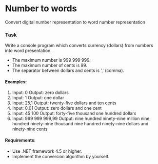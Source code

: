 # Number to words
Convert digital number representation to word number representation
### Task
Write a console program which converts currency (dollars) from numbers into word presentation.
* The maximum number is 999 999 999.
* The maximum number of cents is 99.
* The separator between dollars and cents is ',' (comma).
#### Examples:
1. Input: 0 Output: zero dollars
2. Input: 1 Output: one dollar
3. Input: 25,1 Output: twenty-five dollars and ten cents
4. Input: 0,01 Output: zero dollars and one cent
5. Input: 45 100 Output: forty-five thousand one hundred dollars
6. Input: 999 999 999,99 Output: nine hundred ninety-nine million nine hundred
ninety-nine thousand nine hundred ninety-nine dollars and ninety-nine cents
#### Requirements:
* Use .NET framework 4.5 or higher.
* Implement the conversion algorithm by yourself.

